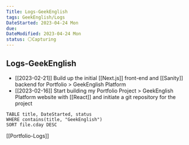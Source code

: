 ```yaml
---
Title: Logs-GeekEnglish
tags: GeekEnglish/Logs
DateStarted: 2023-04-24 Mon
due:
DateModified: 2023-04-24 Mon
status: ⚪Capturing
---
```


## Logs-GeekEnglish

- [[2023-02-21]] Build up the initial [[Next.js]] front-end and [[Sanity]] backend for Portfolio > GeekEnglish Platform
- [[2023-02-16]] Start building my Portfolio Project > GeekEnglish Platform website with [[React]] and initiate a git repository for the project

```dataview
TABLE title, DateStarted, status
WHERE contains(title, "GeekEnglish")
SORT file.cday DESC
```

[[Portfolio-Logs]]
